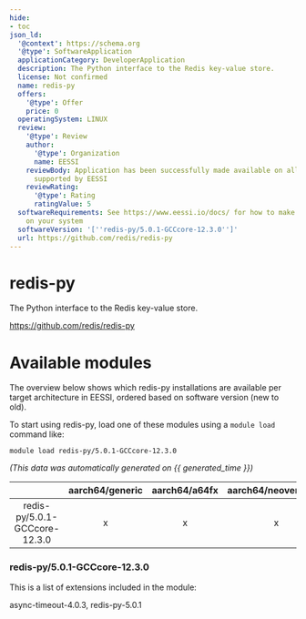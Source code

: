 ```yaml
---
hide:
- toc
json_ld:
  '@context': https://schema.org
  '@type': SoftwareApplication
  applicationCategory: DeveloperApplication
  description: The Python interface to the Redis key-value store.
  license: Not confirmed
  name: redis-py
  offers:
    '@type': Offer
    price: 0
  operatingSystem: LINUX
  review:
    '@type': Review
    author:
      '@type': Organization
      name: EESSI
    reviewBody: Application has been successfully made available on all architectures
      supported by EESSI
    reviewRating:
      '@type': Rating
      ratingValue: 5
  softwareRequirements: See https://www.eessi.io/docs/ for how to make EESSI available
    on your system
  softwareVersion: '[''redis-py/5.0.1-GCCcore-12.3.0'']'
  url: https://github.com/redis/redis-py
---
```


redis-py
========


The Python interface to the Redis key-value store.

https://github.com/redis/redis-py
# Available modules


The overview below shows which redis-py installations are available per target architecture in EESSI, ordered based on software version (new to old).

To start using redis-py, load one of these modules using a `module load` command like:

```shell
module load redis-py/5.0.1-GCCcore-12.3.0
```

*(This data was automatically generated on {{ generated_time }})*

| |aarch64/generic|aarch64/a64fx|aarch64/neoverse_n1|aarch64/neoverse_v1|aarch64/nvidia/grace|x86_64/generic|x86_64/amd/zen2|x86_64/amd/zen3|x86_64/amd/zen4|x86_64/intel/cascadelake|x86_64/intel/haswell|x86_64/intel/icelake|x86_64/intel/sapphirerapids|x86_64/intel/skylake_avx512|
| :---: | :---: | :---: | :---: | :---: | :---: | :---: | :---: | :---: | :---: | :---: | :---: | :---: | :---: | :---: |
|redis-py/5.0.1-GCCcore-12.3.0|x|x|x|x|x|x|x|x|x|x|x|x|x|x|


### redis-py/5.0.1-GCCcore-12.3.0

This is a list of extensions included in the module:

async-timeout-4.0.3, redis-py-5.0.1